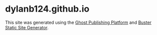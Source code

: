 # dylanb124.github.io

This site was generated using the [Ghost Publishing Platform](https://ghost.org/) and [Buster Static Site Generator](https://github.com/axitkhurana/buster).
